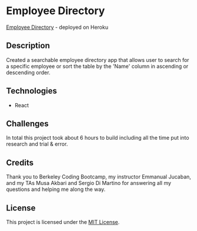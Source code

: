 # Employee Directory
[Employee Directory](https://eb-user-directory.herokuapp.com/) - deployed on Heroku

## Description
Created a searchable employee directory app that allows user to search for a specific employee or sort the table by the 'Name' column in ascending or descending order.

## Technologies

* React

## Challenges

In total this project took about 6 hours to build including all the time put into research and trial & error.

## Credits

Thank you to Berkeley Coding Bootcamp, my instructor Emmanual Jucaban, and my TAs Musa Akbari and Sergio Di Martino for answering all my questions and helping me along the way.

## License

This project is licensed under the [MIT License](https://choosealicense.com/licenses/mit).